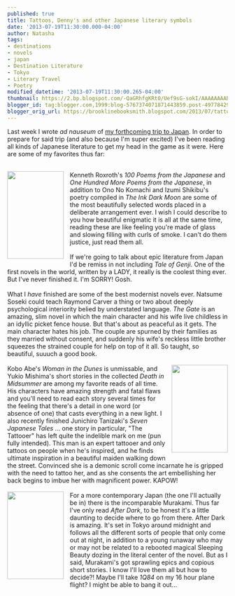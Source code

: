 ```yaml
---
published: true
title: Tattoos, Denny's and other Japanese literary symbols
date: '2013-07-19T11:30:00.000-04:00'
author: Natasha
tags:
- destinations
- novels
- japan
- Destination Literature
- Tokyo
- Literary Travel
- Poetry
modified_datetime: '2013-07-19T11:30:00.265-04:00'
thumbnail: https://2.bp.blogspot.com/-QaGRhfgKRt0/Uef9sG-sokI/AAAAAAAABVk/UVsnGZnDEKk/s72-c/ink-dark-moon-love-poems-by-onono-komachi-jane-hirshfield-paperback-cover-art.jpg
blogger_id: tag:blogger.com,1999:blog-5767374071871443859.post-4977842903329159174
blogger_orig_url: https://brooklinebooksmith.blogspot.com/2013/07/tattoos-dennys-and-other-japanese.html
---
```


Last week I wrote <i>ad nauseum</i> of <a href="https://brooklinebooksmith.blogspot.com/2013/07/destination-preparation-for-tokyo.html">my forthcoming trip to Japan</a>. In order to prepare for said trip (and also because I'm super excited) I've been reading all kinds of Japanese literature to get my head in the game as it were. Here are some of my favorites thus far:<br /><br /><div class="separator" style="clear: both; text-align: center;"><a href="https://2.bp.blogspot.com/-QaGRhfgKRt0/Uef9sG-sokI/AAAAAAAABVk/UVsnGZnDEKk/s1600/ink-dark-moon-love-poems-by-onono-komachi-jane-hirshfield-paperback-cover-art.jpg" imageanchor="1" style="clear: left; float: left; margin-bottom: 1em; margin-right: 1em;"><img border="0" height="200" src="https://2.bp.blogspot.com/-QaGRhfgKRt0/Uef9sG-sokI/AAAAAAAABVk/UVsnGZnDEKk/s200/ink-dark-moon-love-poems-by-onono-komachi-jane-hirshfield-paperback-cover-art.jpg" width="129" /></a></div>Kenneth Roxroth's <i>100 Poems from the Japanese</i> and <i>One Hundred More Poems from the Japanese</i>, in addition to Ono No Komachi and Izumi Shikibu's poetry compiled in <i>The Ink Dark Moon</i> are some of the most beautifully selected words placed in a deliberate arrangement ever. I wish I could describe to you how beautiful enigmatic it is all at the same time, reading these are like feeling you're made of glass and slowing filling with curls of smoke. I can't do them justice, just read them all.<br /><br />If we're going to talk about epic literature from Japan I'd be remiss in not including <i>Tale of Genji</i>. One of the first novels in the world, written by a LADY, it really is the coolest thing ever. But I've never finished it. I'm SORRY! Gosh.<br /><br />What I <i>have</i>&nbsp;finished are some of the best modernist novels ever. Natsume Soseki could teach Raymond Carver a thing or two about deeply psychological interiority belied by understated language. <i>The Gate </i>is an amazing, slim novel in which the main character and his wife live childless in an idyllic picket fence house. But that's about as peaceful as it gets. The main character hates his job. The couple are spurned by their families as they married without consent, and suddenly his wife's reckless little brother squeezes the strained couple for help on top of it all. So taught, so beautiful, suuuch a good book.<br /><br /><div class="separator" style="clear: both; text-align: center;"><a href="https://3.bp.blogspot.com/-ylqSrslZpEA/Uef-vWtmXaI/AAAAAAAABVw/OX0yjyLJkig/s1600/574927.jpg" imageanchor="1" style="clear: right; float: right; margin-bottom: 1em; margin-left: 1em;"><img border="0" height="200" src="https://3.bp.blogspot.com/-ylqSrslZpEA/Uef-vWtmXaI/AAAAAAAABVw/OX0yjyLJkig/s200/574927.jpg" width="128" /></a></div>Kobo Abe's <i>Woman in the Dunes </i>is unmissable, and Yukio Mishima's short stories in the collected <i>Death in Midsummer</i>&nbsp;are among my favorite reads of all time. His characters have amazing strength and fatal flaws and you'll need to read each story several times for the feeling that there's a detail in one word (or absence of one) that casts everything in a new light. I also recently finished Junichiro Tanizaki's <i>Seven Japanese Tales</i>&nbsp;... one story in particular, "The Tattooer" has left quite the indelible mark on me (pun fully intended). This man is an expert tattooer and only tattoos on people when he's inspired, and he finds ultimate inspiration in a beautiful maiden walking down the street. Convinced she is a demonic scroll come incarnate he is gripped with the need to tattoo her, and as she consents the art embellishing her back begins to imbue her with magnificent power. KAPOW!<br /><br /><div class="separator" style="clear: both; text-align: center;"><a href="https://4.bp.blogspot.com/-jC9e8YJRvCk/Uef_GFjAjsI/AAAAAAAABV4/iSyZloRerGg/s1600/afterdark.jpg" imageanchor="1" style="clear: left; float: left; margin-bottom: 1em; margin-right: 1em;"><img border="0" height="200" src="https://4.bp.blogspot.com/-jC9e8YJRvCk/Uef_GFjAjsI/AAAAAAAABV4/iSyZloRerGg/s200/afterdark.jpg" width="129" /></a></div>For a more contemporary Japan (the one I'll actually be in) there is the incomparable Murakami. Thus far I've only read <i>After Dark</i>, to be honest it's a little daunting to decide where to go from there. After Dark is amazing. It's set in Tokyo around midnight and follows all the different sorts of people that only come out at night, in addition to a young runaway who may or may not be related to a rebooted magical Sleeping Beauty dozing in the literal center of the novel. But as I said, Murakami's got sprawling epics and copious short stories. I know I'll love them all but how to decide?! Maybe I'll take <i>1Q84 </i>on my 16 hour plane flight? I might be able to bang it out...